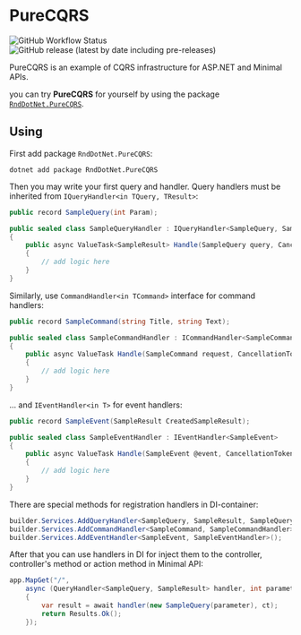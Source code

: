 # PureCQRS

![GitHub Workflow Status](https://img.shields.io/github/workflow/status/RndDotNet/PureCQRS/Release%20to%20NuGet)
![GitHub release (latest by date including pre-releases)](https://img.shields.io/github/v/release/RndDotNet/PureCQRS?include_prereleases)

PureCQRS is an example of CQRS infrastructure for ASP.NET and Minimal APIs. 

you can try **PureCQRS** for yourself by using the package [`RndDotNet.PureCQRS`](https://www.nuget.org/packages/RndDotNet.PureCQRS/).

## Using

First add package `RndDotNet.PureCQRS`:

```
dotnet add package RndDotNet.PureCQRS
```

Then you may write your first query and handler. Query handlers must be inherited from `IQueryHandler<in TQuery, TResult>`:

```csharp
public record SampleQuery(int Param);

public sealed class SampleQueryHandler : IQueryHandler<SampleQuery, SampleResult>
{
	public async ValueTask<SampleResult> Handle(SampleQuery query, CancellationToken ct)
	{
		// add logic here
	}
}
```

Similarly, use `CommandHandler<in TCommand>` interface for command handlers:

```csharp
public record SampleCommand(string Title, string Text);

public sealed class SampleCommandHandler : ICommandHandler<SampleCommand>
{ 
	public async ValueTask Handle(SampleCommand request, CancellationToken ct)
	{
		// add logic here
	}
}
```

... and `IEventHandler<in T>` for event handlers:

```csharp
public record SampleEvent(SampleResult CreatedSampleResult);

public sealed class SampleEventHandler : IEventHandler<SampleEvent>
{
	public async ValueTask Handle(SampleEvent @event, CancellationToken token)
	{
		// add logic here
	}
}
```

There are special methods for registration handlers in DI-container:
```csharp
builder.Services.AddQueryHandler<SampleQuery, SampleResult, SampleQueryHandler>();
builder.Services.AddCommandHandler<SampleCommand, SampleCommandHandler>();
builder.Services.AddEventHandler<SampleEvent, SampleEventHandler>();
```

After that you can use handlers in DI for inject them to the controller, controller's method or action method in Minimal API:

```csharp
app.MapGet("/",
	async (QueryHandler<SampleQuery, SampleResult> handler, int parameter, CancellationToken ct) =>
	{
		var result = await handler(new SampleQuery(parameter), ct);
		return Results.Ok();
	});
```

